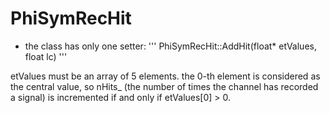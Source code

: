 PhiSymRecHit
============

+ the class has only one setter:
'''
PhiSymRecHit::AddHit(float* etValues, float lc)
'''

etValues must be an array of 5 elements. the 0-th element is considered as the central value, so
nHits_ (the number of times the channel has recorded a signal) is incremented if and only if etValues[0] > 0.


